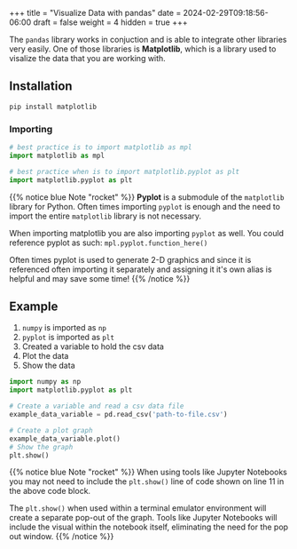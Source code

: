 +++
title = "Visualize Data with pandas"
date = 2024-02-29T09:18:56-06:00
draft = false
weight = 4
hidden = true
+++

The `pandas` library works in conjuction and is able to integrate other libraries very easily. One of those libraries is **Matplotlib**, which is a library used to visalize the data that you are working with.

## Installation

```console
pip install matplotlib
```

### Importing

```python
# best practice is to import matplotlib as mpl
import matplotlib as mpl
```

```python
# best practice when is to import matplotlib.pyplot as plt
import matplotlib.pyplot as plt
```

{{% notice blue Note "rocket" %}}
**Pyplot** is a submodule of the `matplotlib` library for Python. Often times importing `pyplot` is enough and the need to import the entire `matplotlib` library is not necessary.

When importing matplotlib you are also importing `pyplot` as well. You could reference pyplot as such: `mpl.pyplot.function_here()`

Often times pyplot is used to generate 2-D graphics and since it is referenced often importing it separately and assigning it it's own alias is helpful and may save some time!
{{% /notice %}}

## Example

1. `numpy` is imported as `np`
1. `pyplot` is imported as `plt`
1. Created a variable to hold the csv data
1. Plot the data
1. Show the data

```python {linenos=table}
import numpy as np
import matplotlib.pyplot as plt

# Create a variable and read a csv data file
example_data_variable = pd.read_csv('path-to-file.csv')

# Create a plot graph
example_data_variable.plot()
# Show the graph
plt.show()
```

{{% notice blue Note "rocket" %}}
When using tools like Jupyter Notebooks you may not need to include the `plt.show()` line of code shown on line 11 in the above code block. 

The `plt.show()` when used within a terminal emulator environment will create a separate pop-out of the graph. Tools like Jupyter Notebooks will include the visual within the notebook itself, eliminating the need for the pop out window.
{{% /notice %}}
